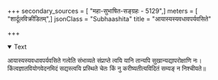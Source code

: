 +++
secondary_sources = [ "महा-सुभाषित-सङ्ग्रहः - 5129",]
meters = [ "शार्दूलविक्रीडितम्",]
jsonClass = "Subhaashita"
title = "आयास्यस्यवधावपर्यवसिते"

+++

<details open><summary>Text</summary>

आयास्यस्यवधावपर्यवसिते गत्वेति संभाव्यते संप्राप्ते त्वयि यानि तान्यपि सुखान्यद्यापरोक्षाणि नः।  
किंत्वज्ञातवियोगवेदनमिदं सद्यस्त्वयि प्रस्थिते चेतः किं नु करीष्यतीत्यविदितं सम्यङ् न निश्चीयते॥
</details>
